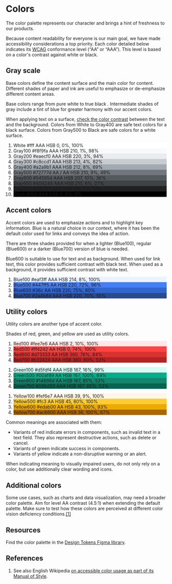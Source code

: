 # Colors

<style>
/* stylelint-disable scale-unlimited/declaration-strict-value */
</style>

The color palette represents our character and brings a hint of freshness to our products.

Because content readability for everyone is our main goal, we have made accessibility
considerations a top priority. Each color detailed below indicates its [WCAG](https://www.w3.org/WAI/intro/wcag)
conformance level (“AA” or “AAA”). This level is based on a color's contrast against white or black.

## Gray scale

Base colors define the content surface and the main color for content. Different shades of paper
and ink are useful to emphasize or de-emphasize different content areas.

Base colors range from pure white to true black . Intermediate shades of gray include a tint of
blue for greater harmony with our accent colors.

When applying text on a surface, [check the color contrast](http://webaim.org/resources/contrastchecker/)
between the text and the background. Colors from White to Gray400 are safe text colors for a black
surface. Colors from Gray500 to Black are safe colors for a white surface.

<ol class="cdx-docs-colors">
	<li class="cdx-docs-colors__color" style="background-color: #fff; border-color: #eaecf0;">
		<span class="cdx-docs-colors__color__name">White</span>
		<span class="cdx-docs-colors__color__hex">#fff</span>
		<span class="cdx-docs-colors__color__wcag-level" title="WCAG conformance level">AAA</span>
		<span class="cdx-docs-colors__color__hsb">HSB 0, 0%, 100%</span>
	</li>
	<span class="cdx-docs-colors__group">
		<li class="cdx-docs-colors__color" style="background-color: #f8f9fa;">
			<span class="cdx-docs-colors__color__name">Gray100</span>
			<span class="cdx-docs-colors__color__hex">#f8f9fa</span>
			<span class="cdx-docs-colors__color__wcag-level" title="WCAG conformance level">AAA</span>
			<span class="cdx-docs-colors__color__hsb">HSB 210, 1%, 98%</span>
		</li>
		<li class="cdx-docs-colors__color" style="background-color: #eaecf0;">
			<span class="cdx-docs-colors__color__name">Gray200</span>
			<span class="cdx-docs-colors__color__hex">#eaecf0</span>
			<span class="cdx-docs-colors__color__wcag-level" title="WCAG conformance level">AAA</span>
			<span class="cdx-docs-colors__color__hsb">HSB 220, 3%, 94%</span>
		</li>
		<li class="cdx-docs-colors__color" style="background-color: #c8ccd1;">
			<span class="cdx-docs-colors__color__name">Gray300</span>
			<span class="cdx-docs-colors__color__hex">#c8ccd1</span>
			<span class="cdx-docs-colors__color__wcag-level" title="WCAG conformance level">AAA</span>
			<span class="cdx-docs-colors__color__hsb">HSB 213, 4%, 82%</span>
		</li>
		<li class="cdx-docs-colors__color" style="background-color: #a2a9b1;">
			<span class="cdx-docs-colors__color__name">Gray400</span>
			<span class="cdx-docs-colors__color__hex">#a2a9b1</span>
			<span class="cdx-docs-colors__color__wcag-level" title="WCAG conformance level">AAA</span>
			<span class="cdx-docs-colors__color__hsb">HSB 212, 8%, 69%</span>
		</li>
	</span>
	<span class="cdx-docs-colors__group">
		<li class="cdx-docs-colors__color" style="background-color: #72777d;">
			<span class="cdx-docs-colors__color__name">Gray500</span>
			<span class="cdx-docs-colors__color__hex">#72777d</span>
			<span class="cdx-docs-colors__color__wcag-level" title="WCAG conformance level">AA / <span>AA</span></span>
			<span class="cdx-docs-colors__color__hsb">HSB 210, 9%, 49%</span>
		</li>
		<li class="cdx-docs-colors__color cdx-docs-colors__color--dark" style="background-color: #54595d;">
			<span class="cdx-docs-colors__color__name">Gray600</span>
			<span class="cdx-docs-colors__color__hex">#54595d</span>
			<span class="cdx-docs-colors__color__wcag-level" title="WCAG conformance level">AAA</span>
			<span class="cdx-docs-colors__color__hsb">HSB 207, 10%, 36%</span>
		</li>
		<li class="cdx-docs-colors__color cdx-docs-colors__color--dark" style="background-color: #404244;">
			<span class="cdx-docs-colors__color__name">Gray650</span>
			<span class="cdx-docs-colors__color__hex">#404244</span>
			<span class="cdx-docs-colors__color__wcag-level" title="WCAG conformance level">AAA</span>
			<span class="cdx-docs-colors__color__hsb">HSB 210, 6%, 27%</span>
		</li>
		<li class="cdx-docs-colors__color cdx-docs-colors__color--dark" style="background-color: #202122;">
			<span class="cdx-docs-colors__color__name">Gray700</span>
			<span class="cdx-docs-colors__color__hex">#202122</span>
			<span class="cdx-docs-colors__color__wcag-level" title="WCAG conformance level">AAA</span>
			<span class="cdx-docs-colors__color__hsb">HSB 210, 6%, 13%</span>
		</li>
	</span>
	<li class="cdx-docs-colors__color cdx-docs-colors__color--dark" style="background-color: #000;">
		<span class="cdx-docs-colors__color__name">Black</span>
		<span class="cdx-docs-colors__color__hex">#000</span>
		<span class="cdx-docs-colors__color__wcag-level" title="WCAG conformance level">AAA</span>
		<span class="cdx-docs-colors__color__hsb">HSB 0, 0%, 0%</span>
	</li>
</ol>

## Accent colors

Accent colors are used to emphasize actions and to highlight key information. Blue is a natural
choice in our context, where it has been the default color used for links and conveys the idea of
action.

There are three shades provided for when a lighter (Blue100), regular (Blue600) or a darker
(Blue700) version of blue is needed.

Blue600 is suitable to use for text and as background. When used for link text, this color provides
sufficient contrast with black text. When used as a background, it provides sufficient contrast
with white text.

<ol class="cdx-docs-colors">
	<span class="cdx-docs-colors__group">
		<li class="cdx-docs-colors__color" style="background-color: #eaf3ff;">
			<span class="cdx-docs-colors__color__name">Blue100</span>
			<span class="cdx-docs-colors__color__hex">#eaf3ff</span>
			<span class="cdx-docs-colors__color__wcag-level" title="WCAG conformance level">AAA</span>
			<span class="cdx-docs-colors__color__hsb">HSB 214, 8%, 100%</span>
		</li>
		<li class="cdx-docs-colors__color" style="background-color: #447ff5;">
			<span class="cdx-docs-colors__color__name">Blue500</span>
			<span class="cdx-docs-colors__color__hex">#447ff5</span>
			<span class="cdx-docs-colors__color__wcag-level" title="WCAG conformance level">AA</span>
			<span class="cdx-docs-colors__color__hsb">HSB 220, 72%, 96%</span>
		</li>
		<li class="cdx-docs-colors__color cdx-docs-colors__color--dark" style="background-color: #36c;">
			<span class="cdx-docs-colors__color__name">Blue600</span>
			<span class="cdx-docs-colors__color__hex">#36c</span>
			<span class="cdx-docs-colors__color__wcag-level" title="WCAG conformance level">AA</span>
			<span class="cdx-docs-colors__color__hsb">HSB 220, 75%, 80%</span>
		</li>
		<li class="cdx-docs-colors__color cdx-docs-colors__color--dark" style="background-color: #2a4b8d;">
			<span class="cdx-docs-colors__color__name">Blue700</span>
			<span class="cdx-docs-colors__color__hex">#2a4b8d</span>
			<span class="cdx-docs-colors__color__wcag-level" title="WCAG conformance level">AAA</span>
			<span class="cdx-docs-colors__color__hsb">HSB 220, 70%, 55%</span>
		</li>
	</span>
</ol>

## Utility colors

Utility colors are another type of accent color.

Shades of red, green, and yellow are used as utility colors.

<ol class="cdx-docs-colors">
	<span class="cdx-docs-colors__group">
		<li class="cdx-docs-colors__color" style="background-color: #fee7e6;">
			<span class="cdx-docs-colors__color__name">Red100</span>
			<span class="cdx-docs-colors__color__hex">#fee7e6</span>
			<span class="cdx-docs-colors__color__wcag-level" title="WCAG conformance level">AAA</span>
			<span class="cdx-docs-colors__color__hsb">HSB 2, 10%, 100%</span>
		</li>
		<li class="cdx-docs-colors__color" style="background-color: #ff4242;">
			<span class="cdx-docs-colors__color__name">Red500</span>
			<span class="cdx-docs-colors__color__hex">#ff4242</span>
			<span class="cdx-docs-colors__color__wcag-level" title="WCAG conformance level">AA</span>
			<span class="cdx-docs-colors__color__hsb">HSB 0, 74%, 100%</span>
		</li>
		<li class="cdx-docs-colors__color" style="background-color: #d73333;">
			<span class="cdx-docs-colors__color__name">Red600</span>
			<span class="cdx-docs-colors__color__hex">#d73333</span>
			<span class="cdx-docs-colors__color__wcag-level" title="WCAG conformance level">AA</span>
			<span class="cdx-docs-colors__color__hsb">HSB 360, 76%, 84%</span>
		</li>
		<li class="cdx-docs-colors__color cdx-docs-colors__color--dark" style="background-color: #b32424;">
			<span class="cdx-docs-colors__color__name">Red700</span>
			<span class="cdx-docs-colors__color__hex">#b32424</span>
			<span class="cdx-docs-colors__color__wcag-level" title="WCAG conformance level">AAA</span>
			<span class="cdx-docs-colors__color__hsb">HSB 360, 60%, 53%</span>
		</li>
	</span>
</ol>
<ol class="cdx-docs-colors">
	<span class="cdx-docs-colors__group">
		<li class="cdx-docs-colors__color" style="background-color: #d5fdf4;">
			<span class="cdx-docs-colors__color__name">Green100</span>
			<span class="cdx-docs-colors__color__hex">#d5fdf4</span>
			<span class="cdx-docs-colors__color__wcag-level" title="WCAG conformance level">AAA</span>
			<span class="cdx-docs-colors__color__hsb">HSB 167, 16%, 99%</span>
		</li>
		<li class="cdx-docs-colors__color" style="background-color: #00af89;">
			<span class="cdx-docs-colors__color__name">Green500</span>
			<span class="cdx-docs-colors__color__hex">#00af89</span>
			<span class="cdx-docs-colors__color__wcag-level" title="WCAG conformance level">AA</span>
			<span class="cdx-docs-colors__color__hsb">HSB 167, 100%, 69%</span>
		</li>
		<li class="cdx-docs-colors__color" style="background-color: #14866d;">
			<span class="cdx-docs-colors__color__name">Green600</span>
			<span class="cdx-docs-colors__color__hex">#14866d</span>
			<span class="cdx-docs-colors__color__wcag-level" title="WCAG conformance level">AA</span>
			<span class="cdx-docs-colors__color__hsb">HSB 167, 85%, 53%</span>
		</li>
		<li class="cdx-docs-colors__color cdx-docs-colors__color--dark" style="background-color: #096450;">
			<span class="cdx-docs-colors__color__name">Green700</span>
			<span class="cdx-docs-colors__color__hex">#096450</span>
			<span class="cdx-docs-colors__color__wcag-level" title="WCAG conformance level">AAA</span>
			<span class="cdx-docs-colors__color__hsb">HSB 167, 85%, 53%</span>
		</li>
	</span>
</ol>
<ol class="cdx-docs-colors">
	<span class="cdx-docs-colors__group">
		<li class="cdx-docs-colors__color" style="background-color: #fef6e7;">
			<span class="cdx-docs-colors__color__name">Yellow100</span>
			<span class="cdx-docs-colors__color__hex">#fef6e7</span>
			<span class="cdx-docs-colors__color__wcag-level" title="WCAG conformance level">AAA</span>
			<span class="cdx-docs-colors__color__hsb">HSB 39, 9%, 100%</span>
		</li>
		<li class="cdx-docs-colors__color" style="background-color: #fc3;">
			<span class="cdx-docs-colors__color__name">Yellow500</span>
			<span class="cdx-docs-colors__color__hex">#fc3</span>
			<span class="cdx-docs-colors__color__wcag-level" title="WCAG conformance level">AA</span>
			<span class="cdx-docs-colors__color__hsb">HSB 45, 80%, 100%</span>
		</li>
		<li class="cdx-docs-colors__color" style="background-color: #edab00;">
			<span class="cdx-docs-colors__color__name">Yellow600</span>
			<span class="cdx-docs-colors__color__hex">#edab00</span>
			<span class="cdx-docs-colors__color__wcag-level" title="WCAG conformance level">AA</span>
			<span class="cdx-docs-colors__color__hsb">HSB 43, 100%, 93%</span>
		</li>
		<li class="cdx-docs-colors__color cdx-docs-colors__color--dark" style="background-color: #ac6600;">
			<span class="cdx-docs-colors__color__name">Yellow700</span>
			<span class="cdx-docs-colors__color__hex">#ac6600</span>
			<span class="cdx-docs-colors__color__wcag-level" title="WCAG conformance level">AAA</span>
			<span class="cdx-docs-colors__color__hsb">HSB 36, 100%, 67%</span>
		</li>
	</span>
</ol>

Common meanings are associated with them:
- Variants of red indicate errors in components, such as invalid text in a text field. They also
  represent destructive actions, such as delete or cancel.
- Variants of green indicate success in components.
- Variants of yellow indicate a non-disruptive warning or an alert.

When indicating meaning to visually impaired users, do not only rely on a color, but use additionally clear wording and icons.

## Additional colors

Some use cases, such as charts and data visualization, may need a broader color palette. Aim for
level AA contrast (4.5:1) when extending the default palette. Make sure to test how these colors
are perceived at different color vision deficiency conditions.[[1]](#ref1)

## Resources

Find the color palette in the [Design Tokens Figma library](https://www.figma.com/file/mRvSsFD2Kwh8AZNjlx7rIl/%E2%9C%A8-Design-Tokens-%5BWIP%5D?node-id=1-3481&t=Us4ogp79l5e37Rpx-11).

## References

1. <span id="ref1">See also English Wikipedia [on accessible color usage as part of its Manual of Style](https://en.wikipedia.org/wiki/Wikipedia:Manual_of_Style/Accessibility#Color).</span>


<style lang="less">
@import ( reference ) '@wikimedia/codex-design-tokens/theme-wikimedia-ui.less';

.cdx-docs-colors {
	// Override VitePress list styles.
	ol& {
		margin: 0;
		padding: 0;

		&:first-child {
			margin-top: @spacing-200;
		}

		li + li {
			margin-top: 0;
		}
	}

	&__group {
		display: flex;
		flex-wrap: wrap;
		justify-content: space-between;
		gap: @spacing-100;
	}

	&__color {
		list-style: none none;
		display: flex;
		flex-direction: column;
		position: relative;
		// On smaller screens, squares are 50% width.
		// Subtract 1/2 of the total gap width from the width of each color.
		width: calc( 50% - @spacing-50 );
		// Make the div square via 0 height and padding-bottom equal to the width.
		height: 0;
		margin-bottom: @spacing-100;
		border: @border-width-base @border-style-base @border-color-inverted;
		padding: 0 @spacing-75 calc( 50% - @spacing-50 );

		@media screen and ( min-width: @min-width-breakpoint-tablet ) {
			// On larger screens, make the squares 25% width.
			// Subtract 1/4 of the total gap width from the width of each color.
			width: calc( 25% - @spacing-75 );
			padding-bottom: calc( 25% - @spacing-75 );
			font-size: @font-size-small;
		}

		&__name {
			position: absolute;
			// This makes the card look like it has 12px of padding-bottom.
			bottom: @spacing-75;
			font-size: @font-size-xxx-large;
		}

		&__hex {
			// This makes the card look like it has 12px of padding-top.
			padding-top: @spacing-75;
		}

		&__wcag-level {
			span {
				color: @color-inverted;
			}
		}

		&__hsb {
			opacity: @opacity-transparent;
			font-size: @font-size-small;
			transition-property: @transition-property-fade;
			transition-duration: @transition-duration-medium;

			@media screen and ( min-width: @min-width-breakpoint-tablet ) {
				font-size: @font-size-x-small;
			}
		}

		&:hover {
			.cdx-docs-colors__color__hsb {
				opacity: @opacity-base;
			}
		}

		&--dark {
			color: @color-inverted;
		}
	}
}
/* stylelint-enable scale-unlimited/declaration-strict-value */
</style>
